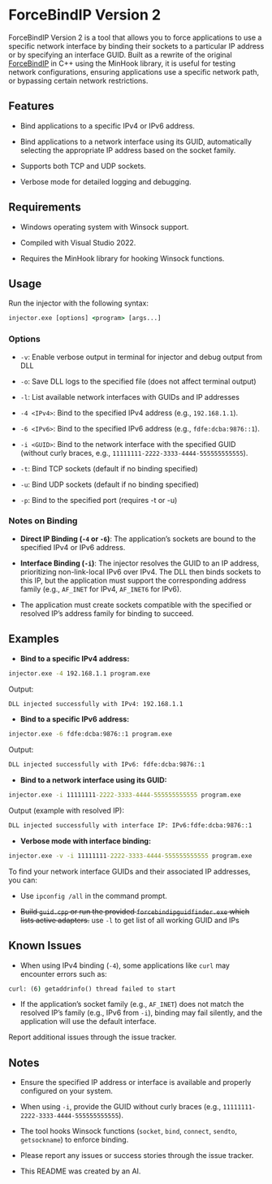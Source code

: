 # ForceBindIP Version 2

ForceBindIP Version 2 is a tool that allows you to force applications to use a specific network interface by binding their sockets to a particular IP address or by specifying an interface GUID. Built as a rewrite of the original [ForceBindIP](https://r1ch.net/projects/forcebindip) in C++ using the MinHook library, it is useful for testing network configurations, ensuring applications use a specific network path, or bypassing certain network restrictions.

## Features

- Bind applications to a specific IPv4 or IPv6 address.

- Bind applications to a network interface using its GUID, automatically selecting the appropriate IP address based on the socket family.

- Supports both TCP and UDP sockets.

- Verbose mode for detailed logging and debugging.

## Requirements

- Windows operating system with Winsock support.

- Compiled with Visual Studio 2022.

- Requires the MinHook library for hooking Winsock functions.

## Usage

Run the injector with the following syntax:

```cmd
injector.exe [options] <program> [args...]
```

### Options

- `-v`: Enable verbose output in terminal for injector and debug output from DLL

- `-o`: Save DLL logs to the specified file (does not affect terminal output)

- `-l`: List available network interfaces with GUIDs and IP addresses

- `-4 <IPv4>`: Bind to the specified IPv4 address (e.g., `192.168.1.1`).

- `-6 <IPv6>`: Bind to the specified IPv6 address (e.g., `fdfe:dcba:9876::1`).

- `-i <GUID>`: Bind to the network interface with the specified GUID (without curly braces, e.g., `11111111-2222-3333-4444-555555555555`).

- `-t`: Bind TCP sockets (default if no binding specified)

- `-u`: Bind UDP sockets (default if no binding specified)

- `-p`: Bind to the specified port (requires -t or -u)

### Notes on Binding

- **Direct IP Binding (`-4` or `-6`)**: The application’s sockets are bound to the specified IPv4 or IPv6 address.

- **Interface Binding (`-i`)**: The injector resolves the GUID to an IP address, prioritizing non-link-local IPv6 over IPv4. The DLL then binds sockets to this IP, but the application must support the corresponding address family (e.g., `AF_INET` for IPv4, `AF_INET6` for IPv6).

- The application must create sockets compatible with the specified or resolved IP’s address family for binding to succeed.

## Examples

- **Bind to a specific IPv4 address:**

```cmd
injector.exe -4 192.168.1.1 program.exe
```

Output:

```cmd
DLL injected successfully with IPv4: 192.168.1.1
```

- **Bind to a specific IPv6 address:**

```cmd
injector.exe -6 fdfe:dcba:9876::1 program.exe
```

Output:

```cmd
DLL injected successfully with IPv6: fdfe:dcba:9876::1
```

- **Bind to a network interface using its GUID:**

```cmd
injector.exe -i 11111111-2222-3333-4444-555555555555 program.exe
```

Output (example with resolved IP):

```cmd
DLL injected successfully with interface IP: IPv6:fdfe:dcba:9876::1
```

- **Verbose mode with interface binding:**

```cmd
injector.exe -v -i 11111111-2222-3333-4444-555555555555 program.exe
```

To find your network interface GUIDs and their associated IP addresses, you can:

- Use `ipconfig /all` in the command prompt.

- ~~Build `guid.cpp` or run the provided `forcebindipguidfinder.exe` which lists active adapters.~~ use `-l` to get list of all working GUID and IPs

## Known Issues

- When using IPv4 binding (`-4`), some applications like `curl` may encounter errors such as:

```cmd
curl: (6) getaddrinfo() thread failed to start
```

- If the application’s socket family (e.g., `AF_INET`) does not match the resolved IP’s family (e.g., IPv6 from `-i`), binding may fail silently, and the application will use the default interface.

Report additional issues through the issue tracker.

## Notes

- Ensure the specified IP address or interface is available and properly configured on your system.

- When using `-i`, provide the GUID without curly braces (e.g., `11111111-2222-3333-4444-555555555555`).

- The tool hooks Winsock functions (`socket`, `bind`, `connect`, `sendto`, `getsockname`) to enforce binding.

- Please report any issues or success stories through the issue tracker.

- This README was created by an AI.
